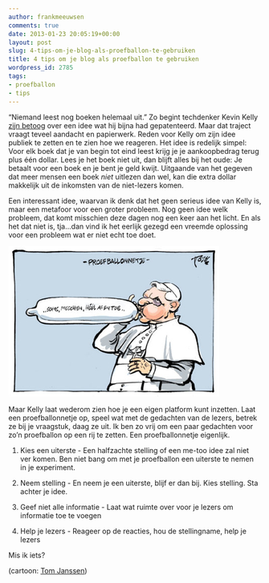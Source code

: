 ```yaml
---
author: frankmeeuwsen
comments: true
date: 2013-01-23 20:05:19+00:00
layout: post
slug: 4-tips-om-je-blog-als-proefballon-te-gebruiken
title: 4 tips om je blog als proefballon te gebruiken
wordpress_id: 2785
tags:
- proefballon
- tips
---
```


“Niemand leest nog boeken helemaal uit.” Zo begint techdenker Kevin Kelly [zijn betoog](http://www.kk.org/thetechnium/archives/2013/01/ill_pay_you_to.php) over een idee wat hij bijna had gepatenteerd. Maar dat traject vraagt teveel aandacht en papierwerk. Reden voor Kelly om zijn idee publiek te zetten en te zien hoe we reageren. Het idee is redelijk simpel: Voor elk boek dat je van begin tot eind leest krijg je je aankoopbedrag terug plus één dollar. Lees je het boek niet uit, dan blijft alles bij het oude: Je betaalt voor een boek en je bent je geld kwijt.
Uitgaande van het gegeven dat meer mensen een boek _niet_ uitlezen dan wel, kan die extra dollar makkelijk uit de inkomsten van de niet-lezers komen.

Een interessant idee, waarvan ik denk dat het geen serieus idee van Kelly is, maar een metafoor voor een groter probleem. Nog geen idee welk probleem, dat komt misschien deze dagen nog een keer aan het licht. En als het dat niet is, tja…dan vind ik het eerlijk gezegd een vreemde oplossing voor een probleem wat er niet echt toe doet.

![proefballon_paus251110](../images/uploadimages/proefballon_paus251110-420x300.jpg)

Maar Kelly laat wederom zien hoe je een eigen platform kunt inzetten. Laat een proefballonnetje op, speel wat met de gedachten van de lezers, betrek ze bij je vraagstuk, daag ze uit. Ik ben zo vrij om een paar gedachten voor zo’n proefballon op een rij te zetten. Een proefballonnetje eigenlijk.



	
  1. Kies een uiterste - Een halfzachte stelling of een me-too idee zal niet ver komen. Ben niet bang om met je proefballon een uiterste te nemen in je experiment.

	
  2. Neem stelling - En neem je een uiterste, blijf er dan bij. Kies stelling. Sta achter je idee.

	
  3. Geef niet alle informatie - Laat wat ruimte over voor je lezers om informatie toe te voegen

	
  4. Help je lezers - Reageer op de reacties, hou de stellingname, help je lezers


Mis ik iets?

(cartoon: [Tom Janssen](http://www.tomjanssen.net/pages/000_november_10/frameset_november_10.html))
